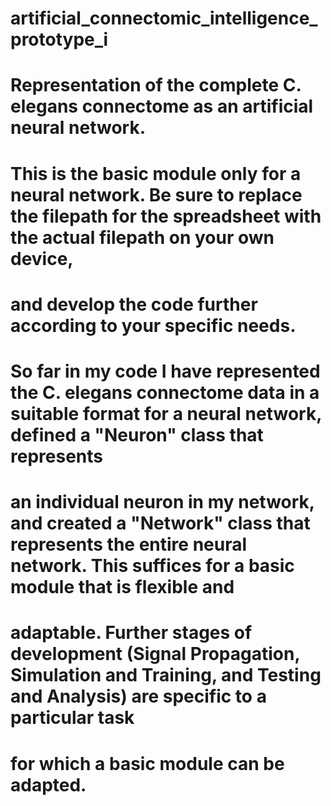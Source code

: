 # artificial_connectomic_intelligence_prototype_i

# Representation of the complete C. elegans connectome as an artificial neural network.

# This is the basic module only for a neural network. Be sure to replace the filepath for the spreadsheet with the actual filepath on your own device,
# and develop the code further according to your specific needs.

# So far in my code I have represented the C. elegans connectome data in a suitable format for a neural network, defined a "Neuron" class that represents 
# an individual neuron in my network, and created a "Network" class that represents the entire neural network. This suffices for a basic module that is flexible and
# adaptable. Further stages of development (Signal Propagation, Simulation and Training, and Testing and Analysis) are specific to a particular task 
# for which a basic module can be adapted. 
